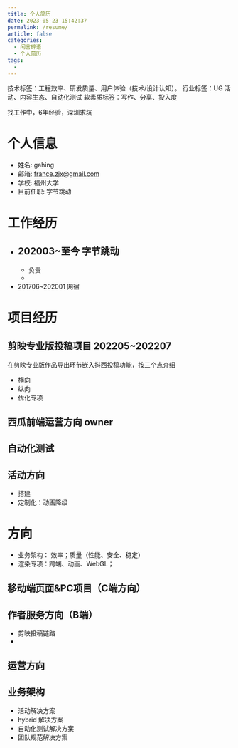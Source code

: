 ```yaml
---
title: 个人简历
date: 2023-05-23 15:42:37
permalink: /resume/
article: false
categories: 
  - 闲言碎语
  - 个人简历
tags: 
  - 
---
```


技术标签：工程效率、研发质量、用户体验（技术/设计认知）。
行业标签：UG 活动、内容生态、自动化测试
软素质标签：写作、分享、投入度

找工作中，6年经验，深圳求坑

<!-- more -->
# 个人信息
- 姓名: gahing
- 邮箱: france.zjx@gmail.com
- 学校: 福州大学
- 目前任职: 字节跳动

# 工作经历

- 202003~至今 字节跳动
  - 
  - 负责
  - 
- 201706~202001 网宿


# 项目经历

## 剪映专业版投稿项目 202205~202207

在剪映专业版作品导出环节嵌入抖西投稿功能，按三个点介绍
- 横向
- 纵向
- 优化专项

## 西瓜前端运营方向 owner

## 自动化测试

## 活动方向

- 搭建
- 定制化：动画降级

## 


# 方向

- 业务架构： 效率；质量（性能、安全、稳定）
- 渲染专项：跨端、动画、WebGL；

## 移动端页面&PC项目（C端方向）

## 作者服务方向（B端）

- 剪映投稿链路
- 

## 运营方向

## 业务架构

- 活动解决方案
- hybrid 解决方案
- 自动化测试解决方案
- 团队规范解决方案
